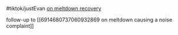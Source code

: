 #tiktok/justEvan  [on  meltdown recovery](https://www.tiktok.com/@evan.just.ev4n/video/6914685825200524549)

follow-up to [[6914680737060932869 on meltdown causing a noise complaint]]